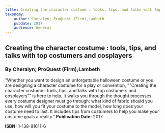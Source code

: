 ```yaml
---
title: Creating the character costume : tools, tips, and talks with top costumers and cosplayers
taxonomy:
	author: Cheralyn; ProQuest (Firm),Lambeth
	pubdate: 2017
	audience: General
---
```

## Creating the character costume : tools, tips, and talks with top costumers and cosplayers
### By Cheralyn; ProQuest (Firm),Lambeth

"Whether you want to design an  unforgettable halloween costume or you are designing a character costume for a play or convention, ""Creating the character costume : tools, tips, and talks with top costumers and cosplayers"" is here to help.  It walks you through the thought processes every costume designer must go through: what kind of fabric should you use, how will you fit your costume to the model, how long does your costume need to last.  It includes tips from costumers to help you make your costume goals a reality."
**Publication Date:** 2017

**ISBN:** 1-138-81611-6